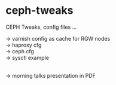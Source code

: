 # ceph-tweaks
CEPH Tweaks, config files ...

 -> varnish config as cache for RGW nodes <br>
 -> haproxy cfg<br>
 -> ceph cfg<br>
 -> sysctl example<br><br>

 -> morning talks presentation in PDF<br>
